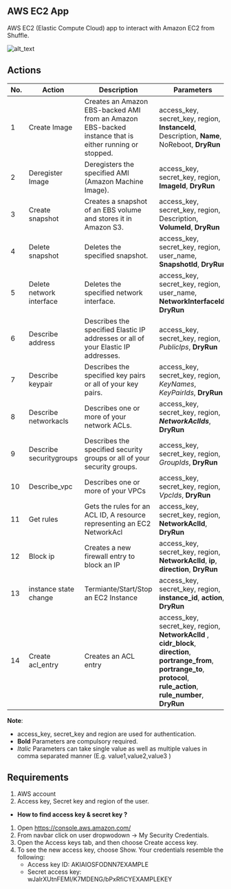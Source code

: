 ## AWS EC2 App
AWS EC2 (Elastic Compute Cloud) app to interact with Amazon EC2 from Shuffle.

![alt_text](https://github.com/shalin24999/Shuffle-apps/blob/master/Docs/ec2.png?raw=true)

## Actions

| No. | Action | Description | Parameters |
|-----|--------|-------------|------------|
|1 | Create Image | Creates an Amazon EBS-backed AMI from an Amazon EBS-backed instance that is either running or stopped. | access_key, secret_key, region, **InstanceId**, Description, **Name**, NoReboot, **DryRun**
|2 | Deregister Image | Deregisters the specified AMI (Amazon Machine Image). | access_key, secret_key, region, **ImageId**, **DryRun**
|3 | Create snapshot | Creates a snapshot of an EBS volume and stores it in Amazon S3. | access_key, secret_key, region, Description, **VolumeId**, **DryRun**
|4 | Delete snapshot | Deletes the specified snapshot. | access_key, secret_key, region, user_name, **SnapshotId**, **DryRun**
|5 | Delete network interface | Deletes the specified network interface. | access_key, secret_key, region, user_name, **NetworkInterfaceId**, **DryRun**
|6 | Describe address | Describes the specified Elastic IP addresses or all of your Elastic IP addresses. | access_key, secret_key, region, *PublicIps*, **DryRun**
|7 | Describe keypair | Describes the specified key pairs or all of your key pairs. | access_key, secret_key, region, *KeyNames*, *KeyPairIds*, **DryRun**
|8 | Describe networkacls | Describes one or more of your network ACLs. | access_key, secret_key, region, ***NetworkAclIds***, **DryRun**
|9 | Describe securitygroups | Describes the specified security groups or all of your security groups. | access_key, secret_key, region, *GroupIds*, **DryRun**
|10 | Describe_vpc | Describes one or more of your VPCs | access_key, secret_key, region, *VpcIds*, **DryRun**
|11 | Get rules | Gets the rules for an ACL ID, A resource representing an EC2 NetworkAcl | access_key, secret_key, region, **NetworkAclId**, **DryRun**
|12 | Block ip | Creates a new firewall entry to block an IP | access_key, secret_key, region, **NetworkAclId**, **ip**, **direction**, **DryRun**
|13| instance state change | Termiante/Start/Stop an EC2 Instance | access_key, secret_key, region, **instance_id**, **action**, **DryRun**
|14 |Create acl_entry| Creates an ACL entry |access_key, secret_key, region, **NetworkAclId** , **cidr_block**, **direction**, **portrange_from**, **portrange_to**, **protocol**, **rule_action**, **rule_number**, **DryRun**
__Note__:
- access_key, secret_key and region are used for authentication.
- **Bold** Parameters are compulsory required.
- *Italic* Parameters can take single value as well as multiple values in comma separated manner (E.g. value1,value2,value3 )
## Requirements

1. AWS account
2. Access key, Secret key and region of the user. 

- __How to find access key & secret key ?__
1. Open https://console.aws.amazon.com/
2. From navbar click on user dropwodown &#8594; My Security Credentials.
3. Open the Access keys tab, and then choose Create access key.
4. To see the new access key, choose Show. Your credentials resemble the following:
   - Access key ID: AKIAIOSFODNN7EXAMPLE
   - Secret access key: wJalrXUtnFEMI/K7MDENG/bPxRfiCYEXAMPLEKEY
 
